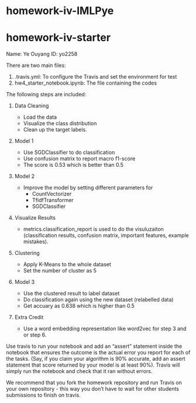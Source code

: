 # homework-iv-IMLPye
# homework-iv-starter
Name: Ye Ouyang
ID: yo2258

There are two main files:
1)  .travis.yml: To configure the Travis and set the environment for test
2)  hw4_starter_notebook.ipynb: The file containing the codes


The following steps are included:
1)  Data Cleaning
      - Load the data
	  - Visualize the class distribution
	  - Clean up the target labels.

	  
2)  Model 1
      - Use SGDClassifier to do classification
	  - Use confusion matrix to report macro f1-score
      - The score is 0.53 which is better than 0.5 

	  
3)  Model 2
      - Improve the model by setting different parameters for
	      - CountVectorizer
		  - TfidfTransformer
		  - SGDClassifier

	  
4)  Visualize Results
      - metrics.classification_report is used to do the visuluzaiton (classification results, confusion matrix, important features, example mistakes).

	  
5)  Clustering
      - Apply K-Means to the whole dataset
	  - Set the number of cluster as 5 

	  
6)  Model 3
      - Use the clustered result to label dataset
	  - Do classification again using the new dataset (relabelled data)
	  - Get accuary as 0.638 which is higher than 0.5


	  
7)  Extra Credit
      - Use a word embedding representation like word2vec for step 3 and or step 6. 
      
      
Use travis to run your notebook and add an “assert” statement inside the notebook that ensures the outcome is the actual error you report for each of the tasks.
(Say, if you claim your algorithm is 90% accurate, add an assert statement that score returned by your model is at least 90%).
Travis will simply run the notebook and check that it ran without errors.

We recommend that you fork the homework repository and run Travis on your own repository - this way you don’t have to wait for other students submissions to finish on travis.

